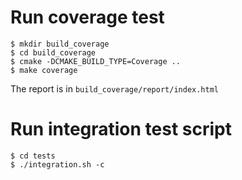 # Run coverage test
```
$ mkdir build_coverage
$ cd build_coverage
$ cmake -DCMAKE_BUILD_TYPE=Coverage ..
$ make coverage
```
The report is in `build_coverage/report/index.html`

# Run integration test script
```
$ cd tests
$ ./integration.sh -c
```